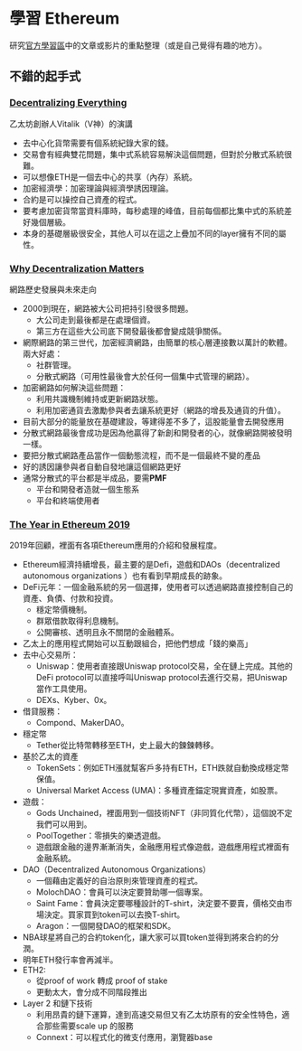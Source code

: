 # 學習 Ethereum

研究[官方學習區](https://ethereum.org/en/learn/)中的文章或影片的重點整理（或是自己覺得有趣的地方）。

## 不錯的起手式

### [Decentralizing Everything](https://www.youtube.com/watch?v=WSN5BaCzsbo&feature=youtu.be)

乙太坊創辦人Vitalik（V神）的演講

- 去中心化貨幣需要有個系統紀錄大家的錢。
- 交易會有經典雙花問題，集中式系統容易解決這個問題，但對於分散式系統很難。
- 可以想像ETH是一個去中心的共享（內存）系統。
- 加密經濟學：加密理論與經濟學誘因理論。
- 合約是可以操控自己資產的程式。
- 要考慮加密貨幣當資料庫時，每秒處理的峰值，目前每個都比集中式的系統差好幾個層級。
- 本身的基礎層級很安全，其他人可以在這之上疊加不同的layer擁有不同的屬性。

### [Why Decentralization Matters](https://onezero.medium.com/why-decentralization-matters-5e3f79f7638e)

網路歷史發展與未來走向

- 2000到現在，網路被大公司把持引發很多問題。
    - 大公司走到最後都是在處理個資。
    - 第三方在這些大公司底下開發最後都會變成競爭關係。
- 網際網路的第三世代，加密經濟網路，由簡單的核心層連接數以萬計的軟體。兩大好處：
    - 社群管理。
    - 分散式網路（可用性最後會大於任何一個集中式管理的網路）。
- 加密網路如何解決這些問題：
    - 利用共識機制維持或更新網路狀態。
    - 利用加密通貨去激勵參與者去讓系統更好（網路的增長及通貨的升值）。
- 目前大部分的能量放在基礎建設，等建得差不多了，這股能量會去開發應用
- 分散式網路最後會成功是因為他贏得了新創和開發者的心，就像網路開被發明一樣。
- 要把分散式網路產品當作一個動態流程，而不是一個最終不變的產品
- 好的誘因讓參與者自動自發地讓這個網路更好
- 通常分散式的平台都是半成品，要需**PMF**
    - 平台和開發者造就一個生態系
    - 平台和終端使用者
  
### [The Year in Ethereum 2019](https://medium.com/@jjmstark/the-year-in-ethereum-2019-242012e4276d)

2019年回顧，裡面有各項Ethereum應用的介紹和發展程度。

- Ethereum經濟持續增長，最主要的是Defi，遊戲和DAOs（decentralized autonomous organizations ）也有看到早期成長的跡象。
- DeFi元年：一個金融系統的另一個選擇，使用者可以透過網路直接控制自己的資產、負債、付款和投資。
    - 穩定幣價機制。
    - 群眾借款取得利息機制。
    - 公開審核、透明且永不關閉的金融體系。
- 乙太上的應用程式開始可以互動跟組合，把他們想成「錢的樂高」
- 去中心交易所：
    - Uniswap：使用者直接跟Uniswap protocol交易，全在鏈上完成。其他的DeFi protocol可以直接呼叫Uniswap protocol去進行交易，把Uniswap當作工具使用。
    - DEXs、Kyber、0x。
- 借貸服務：
    - Compond、MakerDAO。
- 穩定幣
    - Tether從比特幣轉移至ETH，史上最大的鍊鍊轉移。
- 基於乙太的資產
    - TokenSets：例如ETH漲就幫客戶多持有ETH，ETH跌就自動換成穩定幣保值。
    - Universal Market Access (UMA)：多種資產錨定現實資產，如股票。
- 遊戲： 
    - Gods Unchained，裡面用到一個技術NFT（非同質化代幣），這個說不定我們可以用到。
    - PoolTogether：零損失的樂透遊戲。
    - 遊戲跟金融的邊界漸漸消失，金融應用程式像遊戲，遊戲應用程式裡面有金融系統。
- DAO（Decentralized Autonomous Organizations）
    - 一個藉由定義好的自治原則來管理資產的程式。
    - MolochDAO：會員可以決定要贊助哪一個專案。
    - Saint Fame：會員決定要哪種設計的T-shirt，決定要不要賣，價格交由市場決定。買家買到token可以去換T-shirt。
    - Aragon：一個開發DAO的框架和SDK。
- NBA球星將自己的合約token化，讓大家可以買token並得到將來合約的分潤。
- 明年ETH發行率會再減半。
- ETH2:
    - 從proof of work 轉成 proof of stake
    - 更動太大，會分成不同階段推出
- Layer 2 和鏈下技術
    - 利用昂貴的鏈下運算，達到高速交易但又有乙太坊原有的安全性特色，適合那些需要scale up 的服務
    - Connext：可以程式化的微支付應用，瀏覽器base

